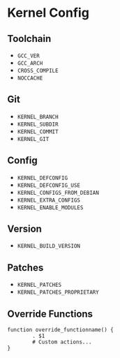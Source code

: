 # Kernel Config

## Toolchain

- `GCC_VER`
- `GCC_ARCH`
- `CROSS_COMPILE`
- `NOCCACHE`

## Git

- `KERNEL_BRANCH`
- `KERNEL_SUBDIR`
- `KERNEL_COMMIT`
- `KERNEL_GIT`

## Config

- `KERNEL_DEFCONFIG`
- `KERNEL_DEFCONFIG_USE`
- `KERNEL_CONFIGS_FROM_DEBIAN`
- `KERNEL_EXTRA_CONFIGS`
- `KERNEL_ENABLE_MODULES`

## Version

- `KERNEL_BUILD_VERSION`

## Patches

- `KERNEL_PATCHES`
- `KERNEL_PATCHES_PROPRIETARY`

## Override Functions

```
function override_functionname() {
        . $1
        # Custom actions...
}
```

